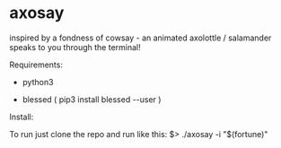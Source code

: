 # axosay
inspired by a fondness of cowsay - an animated axolottle / salamander speaks to you through the terminal!

Requirements:

- python3

- blessed ( pip3 install blessed --user )

Install:

To run just clone the repo and run like this:
$> ./axosay -i "$(fortune)"
